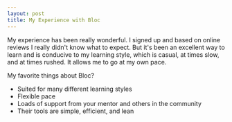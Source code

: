 ```yaml
---
layout: post
title: My Experience with Bloc
---
```

My experience has been really wonderful. I signed up and based on online reviews I really didn't know what to expect. But it's been an excellent way to learn and is conducive to my learning style, which is casual, at times slow, and at times rushed. It allows me to go at my own pace.

My favorite things about Bloc?

* Suited for many different learning styles
* Flexible pace
* Loads of support from your mentor and others in the community
* Their tools are simple, efficient, and lean

